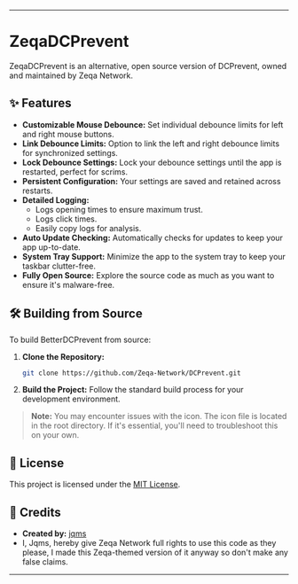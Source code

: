 
---

# ZeqaDCPrevent

ZeqaDCPrevent is an alternative, open source version of DCPrevent, owned and maintained by Zeqa Network.
     
## ✨ Features
- **Customizable Mouse Debounce:** Set individual debounce limits for left and right mouse buttons.
- **Link Debounce Limits:** Option to link the left and right debounce limits for synchronized settings.
- **Lock Debounce Settings:** Lock your debounce settings until the app is restarted, perfect for scrims.
- **Persistent Configuration:** Your settings are saved and retained across restarts.
- **Detailed Logging:**
  - Logs opening times to ensure maximum trust.
  - Logs click times.
  - Easily copy logs for analysis.
- **Auto Update Checking:** Automatically checks for updates to keep your app up-to-date.
- **System Tray Support:** Minimize the app to the system tray to keep your taskbar clutter-free.
- **Fully Open Source:** Explore the source code as much as you want to ensure it's malware-free.

## 🛠️ Building from Source

To build BetterDCPrevent from source:

1. **Clone the Repository:**
   ```bash
   git clone https://github.com/Zeqa-Network/DCPrevent.git
   ```

2. **Build the Project:**
   Follow the standard build process for your development environment.

> **Note:** You may encounter issues with the icon. The icon file is located in the root directory. If it's essential, you'll need to troubleshoot this on your own.

## 📜 License
This project is licensed under the [MIT License](LICENSE).

## 🙌 Credits
- **Created by:** [jqms](https://github.com/jqms)
 - I, Jqms, hereby give Zeqa Network full rights to use this code as they please, I made this Zeqa-themed version of it anyway so don't make any false claims.

--- 
